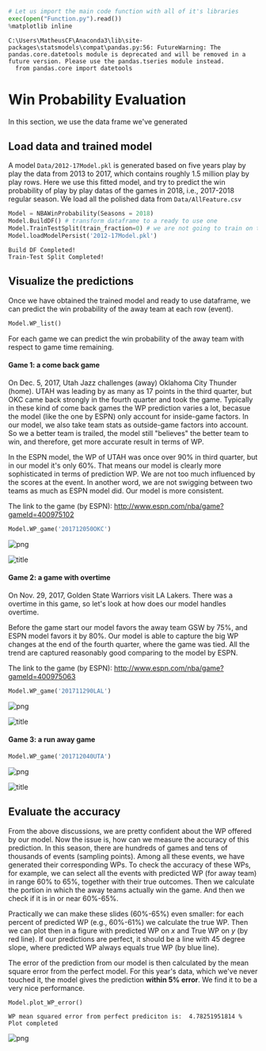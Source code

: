 


```python
# Let us import the main code function with all of it's libraries
exec(open("Function.py").read())
%matplotlib inline
```


    C:\Users\MatheusCF\Anaconda3\lib\site-packages\statsmodels\compat\pandas.py:56: FutureWarning: The pandas.core.datetools module is deprecated and will be removed in a future version. Please use the pandas.tseries module instead.
      from pandas.core import datetools


# Win Probability Evaluation

In this section, we use the data frame we've generated 

## Load data and trained model
A model `Data/2012-17Model.pkl` is generated based on five years play by play the data from 2013 to 2017, which contains roughly 1.5 million play by play rows. Here we use this fitted model, and try to predict the win probability of play by play datas of the games in 2018, i.e., 2017-2018 regular season. We load all the polished data from `Data/AllFeature.csv`



```python
Model = NBAWinProbability(Seasons = 2018)
Model.BuildDF() # transform dataframe to a ready to use one
Model.TrainTestSplit(train_fraction=0) # we are not going to train on this year's data
Model.loadModelPersist('2012-17Model.pkl')
```


    Build DF Completed!
    Train-Test Split Completed!


## Visualize the predictions
Once we have obtained the trained model and ready to use dataframe, we can predict the win probability of the away team at each row (event).



```python
Model.WP_list()
```


For each game we can predict the win probability of the away team with respect to game time remaining. 

#### Game 1: a come back game
On Dec. 5, 2017, Utah Jazz challenges (away) Oklahoma City Thunder (home). UTAH was leading by as many as 17 points in the third quarter, but OKC came back strongly in the fourth quarter and took the game. Typically in these kind of come back games the WP prediction varies a lot, becasue the model (like the one by ESPN) only account for inside-game factors. In our model, we also take team stats as outside-game factors into account. So we a better team is trailed, the model still "believes" the better team to win, and therefore, get more accurate result in terms of WP. 

In the ESPN model, the WP of UTAH was once over 90% in third quarter, but in our model it's only 60%. That means our model is clearly more sophisticated in terms of prediction WP. We are not too much influenced by the scores at the event. In another word, we are not swigging between two teams as much as ESPN model did. Our model is more consistent.

The link to the game (by ESPN): http://www.espn.com/nba/game?gameId=400975102



```python
Model.WP_game('201712050OKC')
```



![png](Sports-GameWinProbabilityEvaluation_files/Sports-GameWinProbabilityEvaluation_7_0.png)


![title](Data/game2.png)

#### Game 2: a game with overtime

On Nov. 29, 2017, Golden State Warriors visit LA Lakers. There was a overtime in this game, so let's look at how does our model handles overtime. 

Before the game start our model favors the away team GSW by 75%, and ESPN model favors it by 80%. Our model is able to capture the big WP changes at the end of the fourth quarter, where the game was tied. All the trend are captured reasonably good comparing to the model by ESPN.

The link to the game (by ESPN): http://www.espn.com/nba/game?gameId=400975063



```python
Model.WP_game('201711290LAL')
```



![png](Sports-GameWinProbabilityEvaluation_files/Sports-GameWinProbabilityEvaluation_10_0.png)


![title](Data/game1.png)

#### Game 3: a run away game



```python
Model.WP_game('201712040UTA')
```



![png](Sports-GameWinProbabilityEvaluation_files/Sports-GameWinProbabilityEvaluation_13_0.png)


![title](Data/game3.png)

## Evaluate the accuracy 
From the above discussions, we are pretty confident about the WP offered by our model. Now the issue is, how can we measure the accuracy of this prediction. In this season, there are hundreds of games and tens of thousands of events (sampling points). Among all these events, we have generated their corresponding WPs. To check the accuracy of these WPs, for example, we can select all the events with predicted WP (for away team) in range 60% to 65%, together with their true outcomes. Then we calculate the portion in which the away teams actually win the game. And then we check if it is in or near 60%-65%.

Practically we can make these slides (60%-65%) even smaller: for each percent of predicted WP (e.g., 60%-61%) we calculate the true WP. Then we can plot then in a figure with predicted WP on $x$ and True WP on $y$ (by red line). If our predictions are perfect, it should be a line with 45 degree slope, where predicted WP always equals true WP (by blue line).

The error of the prediction from our model is then calculated by the mean square error from the perfect model. For this year's data, which we've never touched it, the model gives the prediction **within 5% error**. We find it to be a very nice performance. 



```python
Model.plot_WP_error()
```


    WP mean squared error from perfect prediciton is:  4.78251951814 %
    Plot completed



![png](Sports-GameWinProbabilityEvaluation_files/Sports-GameWinProbabilityEvaluation_16_1.png)




```python

```

